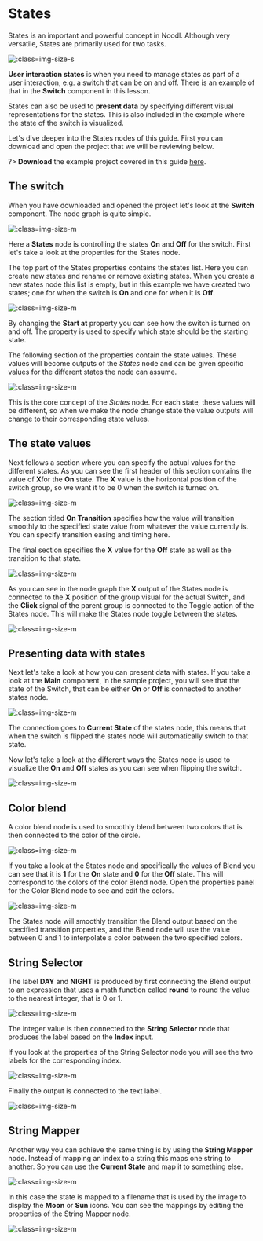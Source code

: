 # States

States is an important and powerful concept in Noodl. Although very versatile, States are primarily used for two tasks.

![](states/switch.gif ':class=img-size-s')

**User interaction states** is when you need to manage states as part of a user interaction, e.g. a switch that can be on and off. There is an example of that in the **Switch** component in this lesson.

States can also be used to **present data** by specifying different visual representations for the states. This is also included in the example where the state of the switch is visualized.

Let's dive deeper into the States nodes of this guide. First you can download and open the project that we will be reviewing below.

?> **Download** the example project covered in this guide [here](//guides/states/states-guide.zip).

## The switch
When you have downloaded and opened the project let's look at the <strong>Switch</strong> component. The node graph is quite simple. 

![](states/switch-nodes.png ':class=img-size-m')

Here a **States** node is controlling the states **On** and **Off** for the switch. First let's take a look at the properties for the States node.

The top part of the States properties contains the states list. Here you can create new states and rename or remove existing states. When you create a new states node this list is empty, but in this example we have created two states; one for when the switch is **On** and one for when it is **Off**.

![](states/states-props-1.png ':class=img-size-m')

By changing the **Start at** property you can see how the switch is turned on and off. The property is used to specify which state should be the starting state.

The following section of the properties contain the state values. These values will become outputs of the *States* node and can be given specific values for the different states the node can assume.

![](states/states-props-2.png ':class=img-size-m')

This is the core concept of the *States* node. For each state, these values will be different, so when we make the node change state the value outputs will change to their corresponding state values.

## The state values
Next follows a section where you can specify the actual values for the different states. As you can see the first header of this section contains the value of **X**for the **On** state. The **X** value is the horizontal position of the switch group, so we want it to be 0 when the switch is turned on.

![](states/states-props-3.png ':class=img-size-m')

The section titled **On Transition** specifies how the value will transition smoothly to the specified state value from whatever the value currently is. You can specify transition easing and timing here.

The final section specifies the **X** value for the **Off** state as well as the transition to that state.

![](states/states-props-4.png ':class=img-size-m')

As you can see in the node graph the **X** output of the States node is connected to the **X** position of the group visual for the actual Switch, and the **Click** signal of the parent group is connected to the Toggle action of the States node. This will make the States node toggle between the states.

![](states/switch-nodes.png ':class=img-size-m')

## Presenting data with states

Next let's take a look at how you can present data with states. If you take a look at the **Main** component, in the sample project, you will see that the state of the Switch, that can be either **On** or **Off** is connected to another states node.

![](states/main-graph-1.png ':class=img-size-m')

The connection goes to **Current State** of the states node, this means that when the switch is flipped the states node will automatically switch to that state.

Now let's take a look at the different ways the States node is used to visualize the **On** and **Off** states as you can see when flipping the switch.

![](states/switch.gif ':class=img-size-m')

## Color blend

A color blend node is used to smoothly blend between two colors that is then connected to the color of the circle.

![](states/color-blend.png ':class=img-size-m')

If you take a look at the States node and specifically the values of Blend you can see that it is **1** for the **On** state and **0** for the **Off** state. This will correspond to the colors of the color Blend node. Open the properties panel for the Color Blend node to see and edit the colors.

![](states/color-blend-props.png ':class=img-size-m')

The States node will smoothly transition the Blend output based on the specified transition properties, and the Blend node will use the value between 0 and 1 to interpolate a color between the two specified colors.

## String Selector

The label **DAY** and **NIGHT** is produced by first connecting the Blend output to an expression that uses a math function called **round** to round the value to the nearest integer, that is 0 or 1.

![](states/string-selector-1.png ':class=img-size-m')

The integer value is then connected to the **String Selector** node that produces the label based on the **Index** input.

If you look at the properties of the String Selector node you will see the two labels for the corresponding index.

![](states/string-selector-props.png ':class=img-size-m')

Finally the output is connected to the text label.

![](states/string-selector-2.png ':class=img-size-m')

## String Mapper

Another way you can achieve the same thing is by using the **String Mapper** node. Instead of mapping an index to a string this maps one string to another. So you can use the **Current State** and map it to something else.

![](states/string-mapper-1.png ':class=img-size-m')

In this case the state is mapped to a filename that is used by the image to display the **Moon** or **Sun** icons. You can see the mappings by editing the properties of the String Mapper node.

![](states/string-mapper-props.png ':class=img-size-m')




